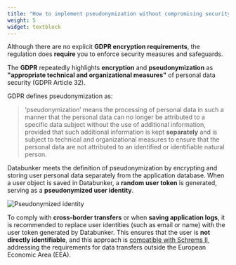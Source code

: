 ```yaml
---
title: "How to implement pseudonymization without compromising security?"
weight: 5
widget: textblock
---
```

Although there are no explicit **GDPR encryption requirements**, the regulation does **require** you to enforce security measures and safeguards.

The **GDPR** repeatedly highlights **encryption** and **pseudonymization** as **"appropriate technical and organizational measures"** of personal data security (GDPR Article 32).

GDPR defines pseudonymization as:
>‘pseudonymization’ means the processing of personal data in such a manner that the personal data can no longer be attributed to a specific data subject without the use of additional information, provided that such additional information is kept **separately** and is subject to technical and organizational measures to ensure that the personal data are not attributed to an identified or identifiable natural person.

Databunker meets the definition of pseudonymization by encrypting and storing user personal data separately from the application database. When a user object is saved in Databunker, a **random user token** is generated, serving as a **pseudonymized user identity**.

![Pseudonymized identity](/img/pseudonymized-identity.png)

To comply with **cross-border transfers** or when **saving application logs**, it is recommended to replace user identities (such as email or name) with the user token generated by Databunker. This ensures that the user is **not directly identifiable**, and this approach is [compatible with Schrems II](https://databunker.org/use-case/schrems-ii-compliance/), addressing the requirements for data transfers outside the European Economic Area (EEA).
